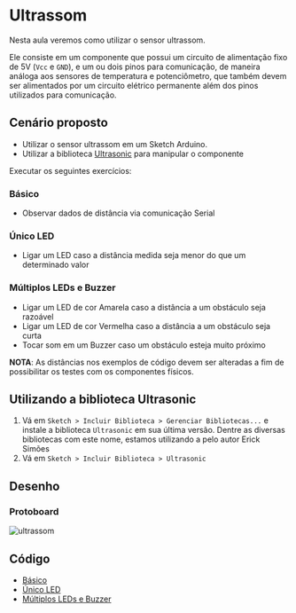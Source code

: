 # Ultrassom

Nesta aula veremos como utilizar o sensor ultrassom.

Ele consiste em um componente que possui um circuito de alimentação fixo de 5V (`Vcc` e `GND`), e um ou dois pinos para comunicação, de maneira análoga aos sensores de temperatura e potenciômetro, que também devem ser alimentados por um circuito elétrico permanente além dos pinos utilizados para comunicação.

## Cenário proposto

- Utilizar o sensor ultrassom em um Sketch Arduino.
- Utilizar a biblioteca [Ultrasonic](https://github.com/ErickSimoes/Ultrasonic) para manipular o componente

Executar os seguintes exercícios:

### Básico
- Observar dados de distância via comunicação Serial

### Único LED
- Ligar um LED caso a distância medida seja menor do que um determinado valor

### Múltiplos LEDs e Buzzer
- Ligar um LED de cor Amarela caso a distância a um obstáculo seja razoável
- Ligar um LED de cor Vermelha caso a distância a um obstáculo seja curta
- Tocar som em um Buzzer caso um obstáculo esteja muito próximo

**NOTA**: As distâncias nos exemplos de código devem ser alteradas a fim de possibilitar os testes com os componentes físicos.

## Utilizando a biblioteca Ultrasonic

1. Vá em `Sketch > Incluir Biblioteca > Gerenciar Bibliotecas...` e instale a biblioteca `Ultrasonic` em sua última versão. Dentre as diversas bibliotecas com este nome, estamos utilizando a pelo autor Erick Simões
2. Vá em `Sketch > Incluir Biblioteca > Ultrasonic`

## Desenho

### Protoboard

![ultrassom](https://github.com/senai-sp/iot-exercicios/raw/master/07-ultrassom/sketch_bb.png)

## Código
- [Básico](https://github.com/senai-sp/iot-exercicios/blob/master/07-ultrassom/01-basico/ultrassom.ino)
- [Único LED](https://github.com/senai-sp/iot-exercicios/blob/master/07-ultrassom/02-led-ligar-desligar/ultrassom_led.ino)
- [Múltiplos LEDs e Buzzer](https://github.com/senai-sp/iot-exercicios/blob/master/07-ultrassom/03-portugol/portugol.ino)
